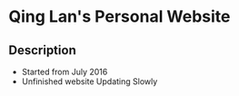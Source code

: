 # Qing Lan's Personal Website
## Description
- Started from July 2016
- Unfinished website Updating Slowly
